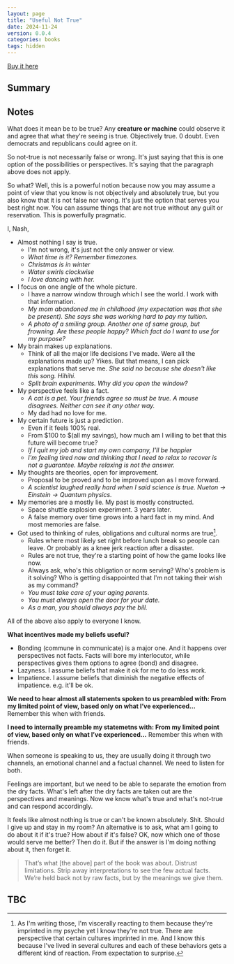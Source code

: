```yaml
---
layout: page
title: "Useful Not True"
date: 2024-11-24
version: 0.0.4
categories: books
tags: hidden
---
```


[Buy it here](https://sive.rs/u)

## Summary

## Notes

What does it mean be to be true? Any **creature or machine** could observe it and agree that what they're seeing is true. Objectively true. 0 doubt. Even democrats and republicans could agree on it.

So not-true is not necessarily false or wrong. It's just saying that this is one option of the possibilities or perspectives. It's saying that the paragraph above does not apply.

So what? Well, this is a powerful notion because now you may assume a point of view that you know is not objectively and absolutely true, but you also know that it is not false nor wrong. It's just the option that serves you best right now. You can assume things that are not true without any guilt or reservation. This is powerfully pragmatic.

I, Nash,
- Almost nothing I say is true.
  - I'm not wrong, it's just not the only answer or view.
  - *What time is it? Remember timezones.*
  - *Christmas is in winter*
  - *Water swirls clockwise*
  - *I love dancing with her.*
- I focus on one angle of the whole picture.
  - I have a narrow window through which I see the world. I work with that information.
  - *My mom abandoned me in childhood (my expectation was that she be present). She says she was working hard to pay my tuition.*
  - *A photo of a smiling group. Another one of same group, but frowning. Are these people happy? Which fact do I want to use for my purpose?*
- My brain makes up explanations.
  - Think of all the major life decisions I've made. Were all the explanations made up? Yikes. But that means, I can pick explanations that serve me. *She said no because she doesn't like this song. Hihihi.*
  - *Split brain experiments. Why did you open the window?*
- My perspective feels like a fact.
  - *A cat is a pet. Your friends agree so must be true. A mouse disagrees. Neither can see it any other way.*
  - My dad had no love for me.
- My certain future is just a prediction.
  - Even if it feels 100% real.
  - From $100 to $(all my savings), how much am I willing to bet that this future will become true?
  - *If I quit my job and start my own company, I'll be happier*
  - *I'm feeling tired now and thinking that I need to relax to recover is not a guarantee. Maybe relaxing is not the answer.*
- My thoughts are theories, open for improvement.
  - Proposal to be proved and to be improved upon as I move forward.
  - *A scientist laughed really hard when I said science is true. Nueton -> Einstein -> Quantum physics.*
- My memories are a mostly lie. My past is mostly constructed.
  - Space shuttle explosion experiment. 3 years later.
  - A false memory over time grows into a hard fact in my mind. And most memories are false.
- Got used to thinking of rules, obligations and cultural norms are true[^1].
  - Rules where most likely set right before lunch break so people can leave. Or probably as a knee jerk reaction after a disaster.
  - Rules are not true, they're a starting point of how the game looks like now.
  - Always ask, who's this obligation or norm serving? Who's problem is it solving? Who is getting disappointed that I'm not taking their wish as my command?
  - *You must take care of your aging parents.*
  - *You must always open the door for your date.*
  - *As a man, you should always pay the bill.*

All of the above also apply to everyone I know.

  [^1]: As I'm writing those, I'm viscerally reacting to them because they're imprinted in my psyche yet I know they're not true. There are perspective that certain cultures imprinted in me. And I know this because I've lived in several cultures and each of these behaviors gets a different kind of reaction. From expectation to surprise.

**What incentives made my beliefs useful?**
- Bonding (commune in communicate) is a major one. And it happens over perspectives not facts. Facts will bore my interlocutor, while perspectives gives them options to agree (bond) and disagree.
- Lazyness. I assume beliefs that make it ok for me to do less work.
- Impatience. I assume beliefs that diminish the negative effects of impatience. e.g. it'll be ok.

**We need to hear almost all statements spoken to us preambled with: From my limited point of view, based only on what I’ve experienced…** Remember this when with friends.

**I need to internally preamble my statemetns with: From my limited point of view, based only on what I’ve experienced…** Remember this when with friends.

When someone is speaking to us, they are usually doing it through two channels, an emotional channel and a factual channel. We need to listen for both.

Feelings are important, but we need to be able to separate the emotion from the dry facts. What's left after the dry facts are taken out are the perspectives and meanings. Now we know what's true and what's not-true and can respond accordingly.

It feels like almost nothing is true or can't be known absolutely. Shit. Should I give up and stay in my room? An alternative is to ask, what am I going to do about it if it's true? How about if it's false? OK, now which one of those would serve me better? Then do it. But if the answer is I'm doing nothing about it, then forget it.

> That’s what [the above] part of the book was about. Distrust limitations. Strip away interpretations to see the few actual facts. We’re held back not by raw facts, but by the meanings we give them.

TBC
---
